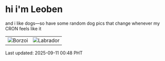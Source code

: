 # hi i'm Leoben

and i like dogs—so have some random dog pics that change whenever my CRON feels like it

|  |  |
|--------|----------|
| ![Borzoi](https://random-dog-vercel.vercel.app/api/random-borzoi?v=1757522921) | ![Labrador](https://random-dog-vercel.vercel.app/api/random-labrador?v=1757522921) |

Last updated: 2025-09-11 00:48 PHT
